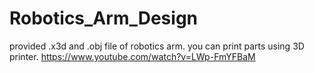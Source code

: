 # Robotics_Arm_Design
provided .x3d and .obj file of robotics arm. you can print parts using 3D printer.
https://www.youtube.com/watch?v=LWp-FmYFBaM

